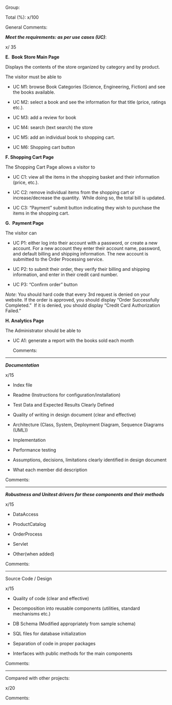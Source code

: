 Group:

Total (%): x/100

General Comments:

***Meet the requirements: as per use cases (UC)***:

x/ 35

**E.  Book Store Main Page**

Displays the contents of the store organized by category and by
product. 

The visitor must be able to

-   UC M1: browse Book Categories (Science, Engineering, Fiction) and
    see the books available. 

-   UC M2: select a book and see the information for that title (price,
    ratings etc.). 

-   UC M3: add a review for book

-   UC M4: search (text search) the store

-   UC M5: add an individual book to shopping cart. 

-   UC M6: Shopping cart button 

**F. Shopping Cart Page**

The Shopping Cart Page allows a visitor to

-   UC C1: view all the items in the shopping basket and their
    information (price, etc.). 

-   UC C2: remove individual items from the shopping cart or
    increase/decrease the quantity.  While doing so, the total bill
    is updated.

-   UC C3: “Payment” submit button indicating they wish to purchase the
    items in the shopping cart. 

**G.  Payment Page**

The visitor can

-   UC P1: either log into their account with a password, or create a
    new account. For a new account they enter their account name,
    password, and default billing and shipping information. The new
    account is submitted to the Order Processing service. 

-   UC P2: to submit their order, they verify their billing and shipping
    information, and enter in their credit card number.

-   UC P3: “Confirm order” button

*Note*: You should hard code that every 3rd request is denied on your
website. If the order is approved, you should display “Order
Successfully Completed.”  If it is denied, you should display “Credit
Card Authorization Failed.” 

**H. Analytics Page**

The Administrator should be able to

-   UC A1: generate a report with the books sold each month

    Comments:

----------------

***Documentation***

x/15

-   Index file

-   Readme (Instructions for configuration/installation)

-   Test Data and Expected Results Clearly Defined

-   Quality of writing in design document (clear and effective)

-   Architecture (Class, System, Deployment Diagram, Sequence
    Diagrams (UML))

-   Implementation

-   Performance testing

-   Assumptions, decisions, limitations clearly identified in design
    document

-   What each member did description

Comments:

-----------------

***Robustness and Unitest drivers for these components and their
methods***

x/15

-   DataAccess

-   ProductCatalog

-   OrderProcess

-   Servlet

-   Other(when added)

Comments:

---------------------

Source Code / Design

x/15

-   Quality of code (clear and effective)

-   Decomposition into reusable components (utilities, standard
    mechanisms etc.)

-   DB Schema (Modified appropriately from sample schema)

-   SQL files for database initialization

-   Separation of code in proper packages

-   Interfaces with public methods for the main components

Comments:

-------------------------------------------------------------------------------

Compared with other projects:

x/20

Comments:

